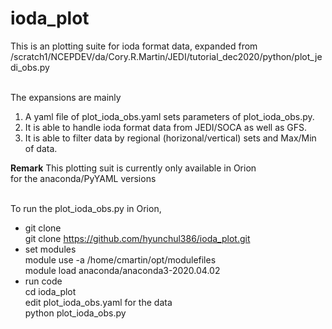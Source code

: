 # ioda_plot
<p>
This is an plotting suite for ioda format data, expanded from <br>
/scratch1/NCEPDEV/da/Cory.R.Martin/JEDI/tutorial_dec2020/python/plot_jedi_obs.py <br>

<br>

The expansions are mainly <br>
1. A yaml file of plot_ioda_obs.yaml sets parameters of plot_ioda_obs.py. <br>
2. It is able to handle ioda format data from JEDI/SOCA as well as GFS. <br>
3. It is able to filter data by regional (horizonal/vertical) sets and Max/Min of data. <br>

<b>Remark</b> This plotting suit is currently only available in Orion <br>
        for the anaconda/PyYAML versions <br>
<br>

To run the plot_ioda_obs.py in Orion, <br>
- git clone <br>
  git clone https://github.com/hyunchul386/ioda_plot.git <br>
- set modules <br>
  module use -a /home/cmartin/opt/modulefiles <br>
  module load anaconda/anaconda3-2020.04.02 <br>
- run code <br>
  cd ioda_plot <br>
  edit plot_ioda_obs.yaml for the data <br>
  python plot_ioda_obs.py <br>
</p>
